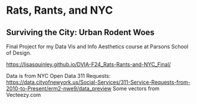 # Rats, Rants, and NYC
## Surviving the City: Urban Rodent Woes
Final Project for my Data Vis and Info Aesthetics course at Parsons School of Design.

https://lisasquinley.github.io/DVIA-F24_Rats-Rants-and-NYC_Final/

Data is from NYC Open Data 311 Requests: https://data.cityofnewyork.us/Social-Services/311-Service-Requests-from-2010-to-Present/erm2-nwe9/data_preview
Some vectors from Vecteezy.com
